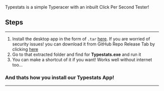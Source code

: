 Typestats is a simple Typeracer with an inbuilt Click Per Second Tester!

## Steps

---

1. Install the desktop app in the form of `.tar` [here](https://github.com/Scientific-Guy/Typestats/releases/download/1.0.0/Typestats-win32-x64.rar). If you are worried of security issues! you can download it from GitHub Repo Release Tab by clicking [here](https://github.com/Scientific-Guy/Typestats/releases/tag/1.0.0)
2. Go to that extracted folder and find for **Typestats.exe** and run it
3. You can make a shortcut of it if you want! Works well without internet too...

### And thats how you install our Typestats App!

---

